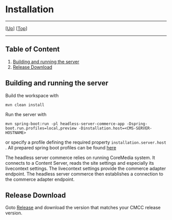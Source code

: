 # Installation

--------------------------------------------------------------------------------

\[[Up](README.md)\] \[[Top](#top)\]

--------------------------------------------------------------------------------

## Table of Content

1. [Building and running the server](#building-and-running-the-server)
1. [Release Download](#release-download)

## Building and running the server

Build the workspace with

    mvn clean install

Run the server with

    mvn spring-boot:run -pl headless-server-commerce-app -Dspring-boot.run.profiles=local,preview -Dinstallation.host=<CMS-SERVER-HOSTNAME>

or specify a profile defining the required property `installation.server.host`
. All prepared spring boot profiles can be
found [here](https://github.com/CoreMedia/coremedia-headless-commerce/tree/master/headless-server-commerce-app/src/main/resources)

The headless server commerce relies on running CoreMedia system. It connects to
a Content Server, reads the site settings and especially its livecontext
settings. The livecontext settings provide the commerce adapter endpoint. The
headless server commerce then establishes a connection to the commerce adapter
endpoint.

## Release Download

Goto [Release](https://github.com/CoreMedia/coremedia-headless-commerce/releases)
and download the version that matches your CMCC release version.

